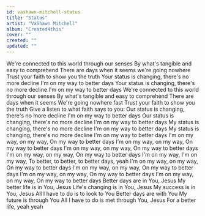 ```yaml
---
id: vashawn-mitchell-status
title: "Status"
artist: "VaShawn Mitchell"
album: "Created4this"
cover: ""
created: ""
updated: ""
---
```


We're connected to this world through our senses
By what's tangible and easy to comprehend
There are days when it seems we're going nowhere
Trust your faith to show you the truth
Your status is changing, there's no more decline
I'm on my way to better days
Your status is changing, there's no more decline
I'm on my way to better days
We're connected to this world through our senses
By what's tangible and easy to comprehend
There are days when it seems
We're going nowhere fast
Trust your faith to show you the truth
Give a listen to what faith says to you:
Our status is changing, there's no more decline
I'm on my way to better days
Our status is changing, there's no more decline
I'm on my way to better days
My status is changing, there's no more decline
I'm on my way to better days
My status is changing, there's no more decline
I'm on my way to better days
I'm on my way, on my way,
On my way to better days
I'm on my way, on my way,
On my way to better days
I'm on my way, on my way,
On my way to better days
I'm on my way, on my way,
On my way to better days
I'm on my way, I'm on my way,
To better, to better, to better days, yeah
I'm on my way, on my way,
On my way to better days
I'm on my way, on my way,
On my way to better days
I'm on my way, on my way,
On my way to better days
I'm on my way, on my way,
On my way to better days
Better days are in You, Jesus
My better life is in You, Jesus
Life's changing is in You, Jesus
My success is in You, Jesus
All I have to do is to look to You
Better days are with You
My future is through You
All I have to do is met through You, Jesus
For a better life, yeah yeah